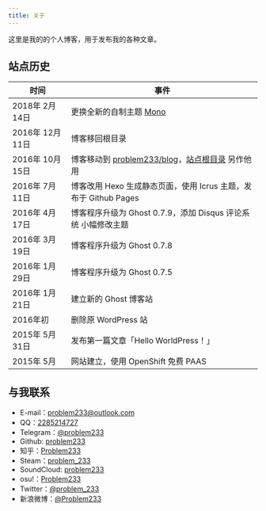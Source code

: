 ```yaml
---
title: 关于
---
```


这里是我的的个人博客，用于发布我的各种文章。

## 站点历史

| 时间 | 事件 |
|-|-|
| 2018年 2月 14日 | 更换全新的自制主题 [Mono](https://github.com/problem233/mono) |
| 2016年 12月 11日 | 博客移回根目录 |
| 2016年 10月 15日 | 博客移动到 [problem233/blog](https://github.com/Problem233/blog)，[站点根目录](/) 另作他用 |
| 2016年 7月 11日 | 博客改用 Hexo 生成静态页面，使用 Icrus 主题，发布于 Github Pages |
| 2016年 4月 17日 | 博客程序升级为 Ghost 0.7.9，添加 Disqus 评论系统 小幅修改主题 |
| 2016年 3月 19日 | 博客程序升级为 Ghost 0.7.8 |
| 2016年 1月 29日 | 博客程序升级为 Ghost 0.7.5 |
| 2016年 1月 21日 | 建立新的 Ghost 博客站 |
| 2016年初 | 删除原 WordPress 站 |
| 2015年 5月 31日 | 发布第一篇文章「Hello WorldPress！」 |
| 2015年 5月 | 网站建立，使用 OpenShift 免费 PAAS |

## 与我联系

- E-mail：[problem233@outlook.com](mailto:Problem233@outlook.com)
- QQ：[2285214727](http://wpa.qq.com/msgrd?v=3&amp;uin=2285214727&amp;site=qq&amp;menu=yes)
- Telegram：[@problem233](https://t.me/problem233)
- Github: [problem233](https://github.com/problem233)
- 知乎：[Problem233](https://www.zhihu.com/people/problem233)
- Steam：[problem_233](http://steamcommunity.com/profiles/76561198285568182/)
- SoundCloud: [problem233](https://soundcloud.com/problem233)
- osu!：[Problem233](https://osu.ppy.sh/users/5931775)
- Twitter：[@problem_233](https://twitter.com/problem_233)
- 新浪微博：[@Problem233](http://www.weibo.com/qq2285214727)
